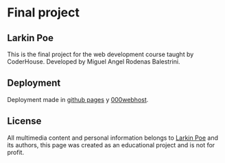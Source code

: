 # Final project

## Larkin Poe

This is the final project for the web development course taught by CoderHouse. Developed by Miguel Angel Rodenas Balestrini.

## Deployment

Deployment made in [github pages](tgia.github.io/Larkin-Poe-/) y
[000webhost](https://larkinpoe.000webhostapp.com).

## License

All multimedia content and personal information belongs to [Larkin Poe](https://www.larkinpoe.com) and its authors, this page was created as an educational project and is not for profit.
